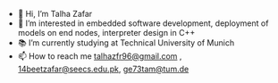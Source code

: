 - 👋 Hi, I’m Talha Zafar
- 👀 I’m interested in embedded software development, deployment of models on end nodes, interpreter design in C++
- 📚 I’m currently studying at Technical University of Munich
- 📫 How to reach me talhazfr96@gmail.com , 14beetzafar@seecs.edu.pk, ge73tam@tum.de

<!---
talha196/talha196 is a ✨ special ✨ repository because its `README.md` (this file) appears on your GitHub profile.
You can click the Preview link to take a look at your changes.
--->
